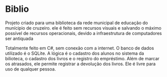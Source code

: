 # Biblio
Projeto criado para uma biblioteca da rede municipal de educação do munícipio de cruzeiro. ele é feito sem recursos visuais e salvando o máximo possível de recursos operacionais, devido a infraestrutura de computadores ser antiquada

<span>
  Totalmente feito em C#, sem conexão com a internet. O banco de dados utilizado é o SQLite. A lógica é o cadastro dos alunos no sistema da bilioteca, 
  o cadastro dos livros e o registro do empréstimo. Além de marcar os atrasados, ele permite registrar a devolução dos livros.
  Ele é livre para uso de qualquer pessoa.
</span>
